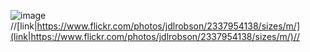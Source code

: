 ![image](https://farm3.static.flickr.com/2122/2337954138_5b4ff1f504.jpg)
//[link|https://www.flickr.com/photos/jdlrobson/2337954138/sizes/m/](link|https://www.flickr.com/photos/jdlrobson/2337954138/sizes/m/)//


